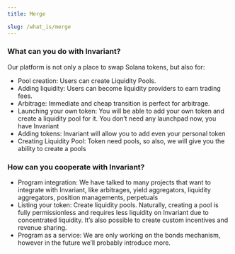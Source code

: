 ```yaml
---
title: Merge

slug: /what_is/merge
---
```


### What can you do with Invariant?

Our platform is not only a place to swap Solana tokens, but also for:

- Pool creation: Users can create Liquidity Pools.
- Adding liquidity: Users can become liquidity providers to earn trading fees.
- Arbitrage: Immediate and cheap transition is perfect for arbitrage.
- Launching your own token: You will be able to add your own token and create a liquidity pool for it. You don’t need any launchpad now, you have Invariant
- Adding tokens: Invariant will allow you to add even your personal token
- Creating Liquidity Pool: Token need pools, so also, we will give you the ability to create a pools

### How can you cooperate with Invariant?

- Program integration: We have talked to many projects that want to integrate with Invariant, like arbitrages, yield aggregators, liquidity aggregators, position managements, perpetuals
- Listing your token: Create liquidity pools. Naturally, creating a pool is fully permissionless and requires less liquidity on Invariant due to concentrated liquidity. It’s also possible to create custom incentives and revenue sharing.
- Program as a service: We are only working on the bonds mechanism, however in the future we’ll probably introduce more.
